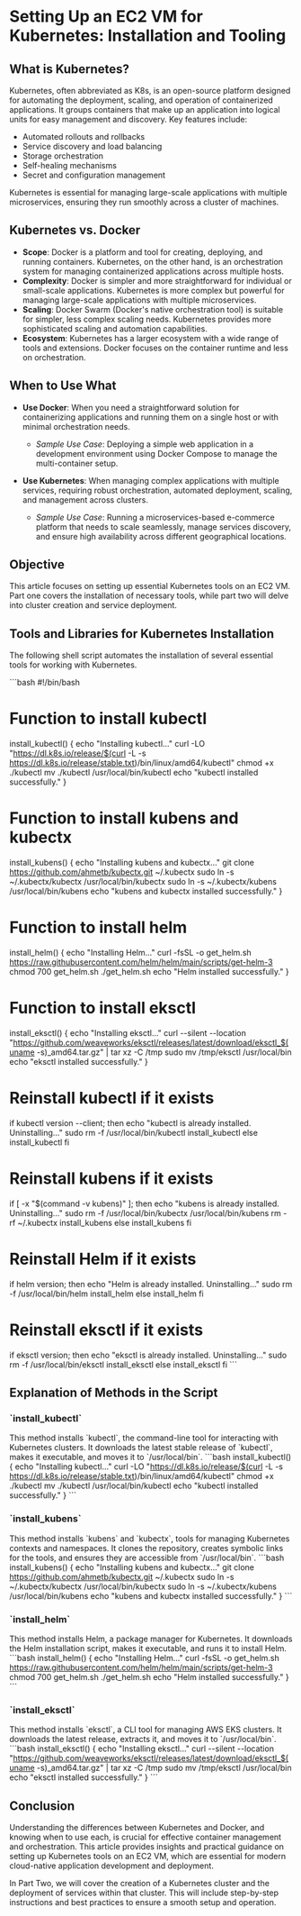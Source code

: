 
# Setting Up an EC2 VM for Kubernetes: Installation and Tooling

## What is Kubernetes?

Kubernetes, often abbreviated as K8s, is an open-source platform designed for automating the deployment, scaling, and operation of containerized applications. It groups containers that make up an application into logical units for easy management and discovery. Key features include:

- Automated rollouts and rollbacks
- Service discovery and load balancing
- Storage orchestration
- Self-healing mechanisms
- Secret and configuration management

Kubernetes is essential for managing large-scale applications with multiple microservices, ensuring they run smoothly across a cluster of machines.

## Kubernetes vs. Docker

- **Scope**: Docker is a platform and tool for creating, deploying, and running containers. Kubernetes, on the other hand, is an orchestration system for managing containerized applications across multiple hosts.
- **Complexity**: Docker is simpler and more straightforward for individual or small-scale applications. Kubernetes is more complex but powerful for managing large-scale applications with multiple microservices.
- **Scaling**: Docker Swarm (Docker's native orchestration tool) is suitable for simpler, less complex scaling needs. Kubernetes provides more sophisticated scaling and automation capabilities.
- **Ecosystem**: Kubernetes has a larger ecosystem with a wide range of tools and extensions. Docker focuses on the container runtime and less on orchestration.

## When to Use What

- **Use Docker**: When you need a straightforward solution for containerizing applications and running them on a single host or with minimal orchestration needs.
  - *Sample Use Case*: Deploying a simple web application in a development environment using Docker Compose to manage the multi-container setup.
  
- **Use Kubernetes**: When managing complex applications with multiple services, requiring robust orchestration, automated deployment, scaling, and management across clusters.
  - *Sample Use Case*: Running a microservices-based e-commerce platform that needs to scale seamlessly, manage services discovery, and ensure high availability across different geographical locations.

## Objective

This article focuses on setting up essential Kubernetes tools on an EC2 VM. Part one covers the installation of necessary tools, while part two will delve into cluster creation and service deployment.

## Tools and Libraries for Kubernetes Installation

The following shell script automates the installation of several essential tools for working with Kubernetes.

\`\`\`bash
#!/bin/bash

# Function to install kubectl
install_kubectl() {
    echo "Installing kubectl..."
    curl -LO "https://dl.k8s.io/release/$(curl -L -s https://dl.k8s.io/release/stable.txt)/bin/linux/amd64/kubectl"
    chmod +x ./kubectl
    mv ./kubectl /usr/local/bin/kubectl
    echo "kubectl installed successfully."
}

# Function to install kubens and kubectx
install_kubens() {
    echo "Installing kubens and kubectx..."
    git clone https://github.com/ahmetb/kubectx.git ~/.kubectx
    sudo ln -s ~/.kubectx/kubectx /usr/local/bin/kubectx
    sudo ln -s ~/.kubectx/kubens /usr/local/bin/kubens
    echo "kubens and kubectx installed successfully."
}

# Function to install helm
install_helm() {
    echo "Installing Helm..."
    curl -fsSL -o get_helm.sh https://raw.githubusercontent.com/helm/helm/main/scripts/get-helm-3
    chmod 700 get_helm.sh
    ./get_helm.sh
    echo "Helm installed successfully."
}

# Function to install eksctl
install_eksctl() {
    echo "Installing eksctl..."
    curl --silent --location "https://github.com/weaveworks/eksctl/releases/latest/download/eksctl_$(uname -s)_amd64.tar.gz" | tar xz -C /tmp
    sudo mv /tmp/eksctl /usr/local/bin
    echo "eksctl installed successfully."
}

# Reinstall kubectl if it exists
if kubectl version --client; then
    echo "kubectl is already installed. Uninstalling..."
    sudo rm -f /usr/local/bin/kubectl
    install_kubectl
else
    install_kubectl
fi

# Reinstall kubens if it exists
if [ -x "$(command -v kubens)" ]; then
    echo "kubens is already installed. Uninstalling..."
    sudo rm -f /usr/local/bin/kubectx /usr/local/bin/kubens
    rm -rf ~/.kubectx
    install_kubens
else
    install_kubens
fi

# Reinstall Helm if it exists
if helm version; then
    echo "Helm is already installed. Uninstalling..."
    sudo rm -f /usr/local/bin/helm
    install_helm
else
    install_helm
fi

# Reinstall eksctl if it exists
if eksctl version; then
    echo "eksctl is already installed. Uninstalling..."
    sudo rm -f /usr/local/bin/eksctl
    install_eksctl
else
    install_eksctl
fi
\`\`\`

## Explanation of Methods in the Script

### \`install_kubectl\`
This method installs \`kubectl\`, the command-line tool for interacting with Kubernetes clusters. It downloads the latest stable release of \`kubectl\`, makes it executable, and moves it to \`/usr/local/bin\`.
\`\`\`bash
install_kubectl() {
    echo "Installing kubectl..."
    curl -LO "https://dl.k8s.io/release/$(curl -L -s https://dl.k8s.io/release/stable.txt)/bin/linux/amd64/kubectl"
    chmod +x ./kubectl
    mv ./kubectl /usr/local/bin/kubectl
    echo "kubectl installed successfully."
}
\`\`\`

### \`install_kubens\`
This method installs \`kubens\` and \`kubectx\`, tools for managing Kubernetes contexts and namespaces. It clones the repository, creates symbolic links for the tools, and ensures they are accessible from \`/usr/local/bin\`.
\`\`\`bash
install_kubens() {
    echo "Installing kubens and kubectx..."
    git clone https://github.com/ahmetb/kubectx.git ~/.kubectx
    sudo ln -s ~/.kubectx/kubectx /usr/local/bin/kubectx
    sudo ln -s ~/.kubectx/kubens /usr/local/bin/kubens
    echo "kubens and kubectx installed successfully."
}
\`\`\`

### \`install_helm\`
This method installs Helm, a package manager for Kubernetes. It downloads the Helm installation script, makes it executable, and runs it to install Helm.
\`\`\`bash
install_helm() {
    echo "Installing Helm..."
    curl -fsSL -o get_helm.sh https://raw.githubusercontent.com/helm/helm/main/scripts/get-helm-3
    chmod 700 get_helm.sh
    ./get_helm.sh
    echo "Helm installed successfully."
}
\`\`\`

### \`install_eksctl\`
This method installs \`eksctl\`, a CLI tool for managing AWS EKS clusters. It downloads the latest release, extracts it, and moves it to \`/usr/local/bin\`.
\`\`\`bash
install_eksctl() {
    echo "Installing eksctl..."
    curl --silent --location "https://github.com/weaveworks/eksctl/releases/latest/download/eksctl_$(uname -s)_amd64.tar.gz" | tar xz -C /tmp
    sudo mv /tmp/eksctl /usr/local/bin
    echo "eksctl installed successfully."
}
\`\`\`

## Conclusion

Understanding the differences between Kubernetes and Docker, and knowing when to use each, is crucial for effective container management and orchestration. This article provides insights and practical guidance on setting up Kubernetes tools on an EC2 VM, which are essential for modern cloud-native application development and deployment.

In Part Two, we will cover the creation of a Kubernetes cluster and the deployment of services within that cluster. This will include step-by-step instructions and best practices to ensure a smooth setup and operation.

